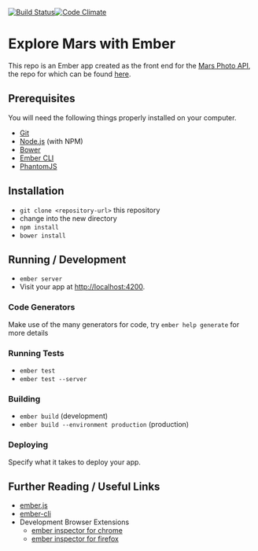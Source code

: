 [![Build Status](https://travis-ci.org/chrisccerami/mars-photo-ember.svg)](https://travis-ci.org/chrisccerami/mars-photo-ember)[![Code Climate](https://codeclimate.com/github/chrisccerami/mars-photo-ember/badges/gpa.svg)](https://codeclimate.com/github/chrisccerami/mars-photo-ember)

# Explore Mars with Ember

This repo is an Ember app created as the front end for the [Mars Photo API](http://mars-photos.herokuapp.com), the repo for which can be found [here](http://github.com/chrisccerami/mars-photo-api). 
## Prerequisites

You will need the following things properly installed on your computer.

* [Git](http://git-scm.com/)
* [Node.js](http://nodejs.org/) (with NPM)
* [Bower](http://bower.io/)
* [Ember CLI](http://www.ember-cli.com/)
* [PhantomJS](http://phantomjs.org/)

## Installation

* `git clone <repository-url>` this repository
* change into the new directory
* `npm install`
* `bower install`

## Running / Development

* `ember server`
* Visit your app at [http://localhost:4200](http://localhost:4200).

### Code Generators

Make use of the many generators for code, try `ember help generate` for more details

### Running Tests

* `ember test`
* `ember test --server`

### Building

* `ember build` (development)
* `ember build --environment production` (production)

### Deploying

Specify what it takes to deploy your app.

## Further Reading / Useful Links

* [ember.js](http://emberjs.com/)
* [ember-cli](http://www.ember-cli.com/)
* Development Browser Extensions
  * [ember inspector for chrome](https://chrome.google.com/webstore/detail/ember-inspector/bmdblncegkenkacieihfhpjfppoconhi)
  * [ember inspector for firefox](https://addons.mozilla.org/en-US/firefox/addon/ember-inspector/)

